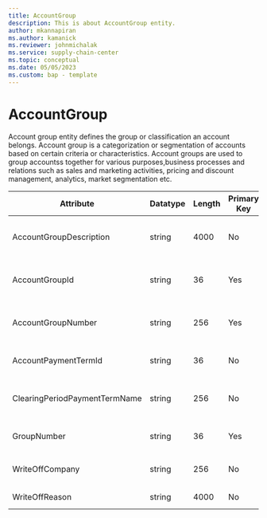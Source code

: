 ```yaml
---
title: AccountGroup
description: This is about AccountGroup entity.
author: mkannapiran
ms.author: kamanick
ms.reviewer: johnmichalak
ms.service: supply-chain-center
ms.topic: conceptual
ms.date: 05/05/2023
ms.custom: bap - template
---
```


# **AccountGroup**

Account group entity defines the group or classification an account belongs. Account group is a categorization or segmentation of accounts based on certain criteria or characteristics. Account groups are used to group accountss together for various purposes,business processes and relations such as sales and marketing activities, pricing and discount management, analytics, market segmentation etc.


|	Attribute	|	Datatype	|	Length	|	Primary Key	|	Description	|
|---------------|--------|------|----------|-----------|
|	AccountGroupDescription	|	string	|	4000	|	No	|	Description of the account group	|
|	AccountGroupId	|	string	|	36	|	Yes	|	Unique Id of the account group	|
|	AccountGroupNumber	|	string	|	256	|	Yes	|	Unique number of the account group	|
|	AccountPaymentTermId	|	string	|	36	|	No	|	Account payment terms Id	|
|	ClearingPeriodPaymentTermName	|	string	|	256	|	No	|	Clearing period payment term name	|
|	GroupNumber	|	string	|	36	|	Yes	|	Group number of the account	|
|	WriteOffCompany	|	string	|	256	|	No	|	Write off company name	|
|	WriteOffReason	|	string	|	4000	|	No	|	Write off reason	|
